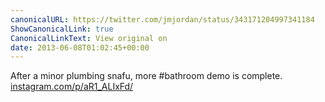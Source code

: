 ```yaml
---
canonicalURL: https://twitter.com/jmjordan/status/343171204997341184
ShowCanonicalLink: true
CanonicalLinkText: View original on
date: 2013-06-08T01:02:45+00:00
---
```

After a minor plumbing snafu, more #bathroom demo is complete. [instagram.com/p/aR1_ALIxFd/](http://instagram.com/p/aR1_ALIxFd/)